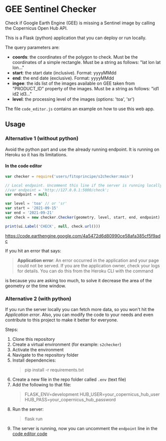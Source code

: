 # GEE Sentinel Checker

Check if Google Earth Engine (GEE) is missing a Sentinel image by
calling the Copernicus Open Hub API.

This is a Flask (python) application that you can deploy or run locally.

The query parameters are:
- **coords**: the coordinates of the polygon to check. Must be the coordinates of a simple rectangle. Must be a string as follows: "lat lon lat lon..."
- **start**: the start date (inclusive). Format: yyyyMMdd
- **end**: the end date (exclusive). Format: yyyyMMdd
- **ingee**: the ids list of the images available on GEE taken from "PRODUCT_ID" property of the images. Must be a string as follows: "id1 id2 id3..."
- **level**: the processing level of the images (options: 'toa', 'sr')

The file `code_editor.js` contains an example on how to use this web app.

## Usage
### Alternative 1 (without python)
Avoid the python part and use the already running endpoint. It is running
on Heroku so it has its limitations. 

#### In the code editor
``` javascript
var checker = require('users/fitoprincipe/s2checker:main')

// Local endpoint. Uncomment this line if the server is running locally
//var endpoint = 'http://127.0.0.1:5000/check';
var endpoint = null;

var level = 'toa' // or 'sr'
var start = '2021-09-15'
var end = '2021-09-21'
var check = new checker.Checker(geometry, level, start, end, endpoint);

print(ui.Label('CHECK', null, check.url()))
```
https://code.earthengine.google.com/4a5472d6d80990ce58afa385cf5f9adc

If you hit an error that says:

> **Application error**: An error occurred in the application 
and your page could not be served. If you are the application 
owner, check your logs for details. You can do this from the 
Heroku CLI with the command

is because you are asking too much, to solve it decrease the area
of the geometry or the time window.

### Alternative 2 (with python)
If you run the server locally you can fetch more data, so you won't
hit the _Application error_. Also, you can modify the code to your needs
and even contribute to this project to make it better for everyone.

Steps:
1. Clone this repository
2. Create a virtual environment (for example: `s2checker`)
3. Activate the environment
4. Navigate to the repository folder
5. Install dependencies:
   >pip install -r requirements.txt
6. Create a new file in the repo folder called `.env` (text file)
7. Add the following to that file:
   > FLASK_ENV=development
   > HUB_USER=your_copernicus_hub_user
   > HUB_PASS=your_copernicus_hub_password
8. Run the server:
   >flask run
9. The server is running, now you can uncomment the `endpoint` line
   in the [code editor code](#in-the-code-editor)